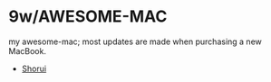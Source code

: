 # 9w/AWESOME-MAC
my awesome-mac; most updates are made when purchasing a new MacBook.

- [Shorui](https://apps.apple.com/gm/app/shorui/id1448111859)
